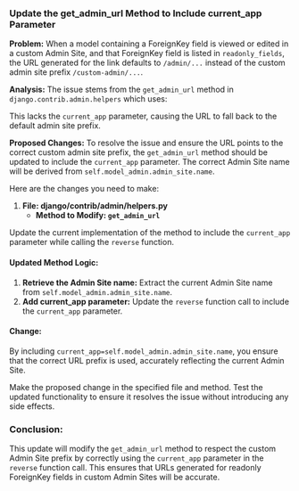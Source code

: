 ### Update the get_admin_url Method to Include current_app Parameter

**Problem:**
When a model containing a ForeignKey field is viewed or edited in a custom Admin Site, and that ForeignKey field is listed in `readonly_fields`, the URL generated for the link defaults to `/admin/...` instead of the custom admin site prefix `/custom-admin/...`.

**Analysis:**
The issue stems from the `get_admin_url` method in `django.contrib.admin.helpers` which uses:

This lacks the `current_app` parameter, causing the URL to fall back to the default admin site prefix.

**Proposed Changes:**
To resolve the issue and ensure the URL points to the correct custom admin site prefix, the `get_admin_url` method should be updated to include the `current_app` parameter. The correct Admin Site name will be derived from `self.model_admin.admin_site.name`.

Here are the changes you need to make:

1. **File: django/contrib/admin/helpers.py**
   - **Method to Modify: `get_admin_url`**

Update the current implementation of the method to include the `current_app` parameter while calling the `reverse` function.

#### Updated Method Logic:
1. **Retrieve the Admin Site name:** Extract the current Admin Site name from `self.model_admin.admin_site.name`.
2. **Add current_app parameter:** Update the `reverse` function call to include the `current_app` parameter.
  
#### Change:


By including `current_app=self.model_admin.admin_site.name`, you ensure that the correct URL prefix is used, accurately reflecting the current Admin Site.

Make the proposed change in the specified file and method. Test the updated functionality to ensure it resolves the issue without introducing any side effects.

### Conclusion:
This update will modify the `get_admin_url` method to respect the custom Admin Site prefix by correctly using the `current_app` parameter in the `reverse` function call. This ensures that URLs generated for readonly ForeignKey fields in custom Admin Sites will be accurate.